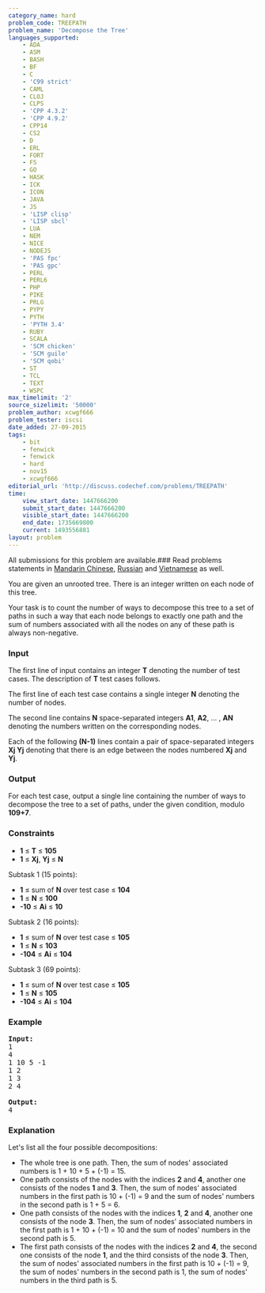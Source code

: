 ```yaml
---
category_name: hard
problem_code: TREEPATH
problem_name: 'Decompose the Tree'
languages_supported:
    - ADA
    - ASM
    - BASH
    - BF
    - C
    - 'C99 strict'
    - CAML
    - CLOJ
    - CLPS
    - 'CPP 4.3.2'
    - 'CPP 4.9.2'
    - CPP14
    - CS2
    - D
    - ERL
    - FORT
    - FS
    - GO
    - HASK
    - ICK
    - ICON
    - JAVA
    - JS
    - 'LISP clisp'
    - 'LISP sbcl'
    - LUA
    - NEM
    - NICE
    - NODEJS
    - 'PAS fpc'
    - 'PAS gpc'
    - PERL
    - PERL6
    - PHP
    - PIKE
    - PRLG
    - PYPY
    - PYTH
    - 'PYTH 3.4'
    - RUBY
    - SCALA
    - 'SCM chicken'
    - 'SCM guile'
    - 'SCM qobi'
    - ST
    - TCL
    - TEXT
    - WSPC
max_timelimit: '2'
source_sizelimit: '50000'
problem_author: xcwgf666
problem_tester: iscsi
date_added: 27-09-2015
tags:
    - bit
    - fenwick
    - fenwick
    - hard
    - nov15
    - xcwgf666
editorial_url: 'http://discuss.codechef.com/problems/TREEPATH'
time:
    view_start_date: 1447666200
    submit_start_date: 1447666200
    visible_start_date: 1447666200
    end_date: 1735669800
    current: 1493556881
layout: problem
---
```

All submissions for this problem are available.###  Read problems statements in [Mandarin Chinese](http://www.codechef.com/download/translated/NOV15/mandarin/TREEPATH.pdf), [Russian](http://www.codechef.com/download/translated/NOV15/russian/TREEPATH.pdf) and [Vietnamese](http://www.codechef.com/download/translated/NOV15/vietnmese/TREEPATH.pdf) as well.

You are given an unrooted tree. There is an integer written on each node of this tree.

Your task is to count the number of ways to decompose this tree to a set of paths in such a way that each node belongs to exactly one path and the sum of numbers associated with all the nodes on any of these path is always non-negative.

### Input

The first line of input contains an integer **T** denoting the number of test cases. The description of **T** test cases follows.

The first line of each test case contains a single integer **N** denoting the number of nodes.

The second line contains **N** space-separated integers **A1**, **A2**, ... , **AN** denoting the numbers written on the corresponding nodes.

Each of the following **(N-1)** lines contain a pair of space-separated integers **Xj Yj** denoting that there is an edge between the nodes numbered **Xj** and **Yj**.

### Output

For each test case, output a single line containing the number of ways to decompose the tree to a set of paths, under the given condition, modulo **109+7**.

### Constraints

- **1** ≤ **T** ≤ **105**
- **1** ≤ **Xj**, **Yj** ≤ **N**

Subtask 1 (15 points):

- **1** ≤ sum of **N** over test case ≤ **104**
- **1** ≤ **N** ≤ **100**
- **-10** ≤ **Ai** ≤ **10**

Subtask 2 (16 points):

- **1** ≤ sum of **N** over test case ≤ **105**
- **1** ≤ **N** ≤ **103**
- **-104** ≤ **Ai** ≤ **104**

Subtask 3 (69 points):

- **1** ≤ sum of **N** over test case ≤ **105**
- **1** ≤ **N** ≤ **105**
- **-104** ≤ **Ai** ≤ **104**

### Example

<pre><b>Input:</b>
<tt>1
4
1 10 5 -1
1 2
1 3
2 4</tt>

<b>Output:</b>
<tt>4</tt>
</pre>
### Explanation

Let's list all the four possible decompositions:

- The whole tree is one path. Then, the sum of nodes' associated numbers is 1 + 10 + 5 + (-1) = 15.
- One path consists of the nodes with the indices **2** and **4**, another one consists of the nodes **1** and **3**. Then, the sum of nodes' associated numbers in the first path is 10 + (-1) = 9 and the sum of nodes' numbers in the second path is 1 + 5 = 6.
- One path consists of the nodes with the indices **1**, **2** and **4**, another one consists of the node **3**. Then, the sum of nodes' associated numbers in the first path is 1 + 10 + (-1) = 10 and the sum of nodes' numbers in the second path is 5.
- The first path consists of the nodes with the indices **2** and **4**, the second one consists of the node **1**, and the third consists of the node **3**. Then, the sum of nodes' associated numbers in the first path is 10 + (-1) = 9, the sum of nodes' numbers in the second path is 1, the sum of nodes' numbers in the third path is 5.
